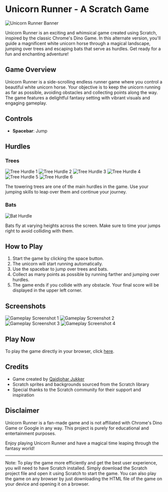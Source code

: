 # Unicorn Runner - A Scratch Game

![Unicorn Runner Banner](Images/banner.png)

Unicorn Runner is an exciting and whimsical game created using Scratch, inspired by the classic Chrome's Dino Game. In this alternate version, you'll guide a magnificent white unicorn horse through a magical landscape, jumping over trees and escaping bats that serve as hurdles. Get ready for a fun and enchanting adventure!

## Game Overview

Unicorn Runner is a side-scrolling endless runner game where you control a beautiful white unicorn horse. Your objective is to keep the unicorn running as far as possible, avoiding obstacles and collecting points along the way. The game features a delightful fantasy setting with vibrant visuals and engaging gameplay.

## Controls

- **Spacebar**: Jump

## Hurdles

### Trees
![Tree Hurdle 1](Images/Trees-a.svg)
![Tree Hurdle 2](Images/Trees-a2.svg)
![Tree Hurdle 3](Images/Trees-a3.svg)
![Tree Hurdle 4](Images/Trees-a4.svg)
![Tree Hurdle 5](Images/Trees-a5.svg)
![Tree Hurdle 6](Images/Trees-a6.svg)

The towering trees are one of the main hurdles in the game. Use your jumping skills to leap over them and continue your journey.

### Bats
![Bat Hurdle](Images/Bat-c.svg)

Bats fly at varying heights across the screen. Make sure to time your jumps right to avoid colliding with them.

## How to Play

1. Start the game by clicking the space button.
2. The unicorn will start running automatically.
3. Use the spacebar to jump over trees and bats.
4. Collect as many points as possible by running farther and jumping over hurdles.
5. The game ends if you collide with any obstacle. Your final score will be displayed in the upper left corner.

## Screenshots

![Gameplay Screenshot 1](Images/screenshot1.png)
![Gameplay Screenshot 2](Images/screenshot2.png)
![Gameplay Screenshot 3](Images/screenshot3.png)
![Gameplay Screenshot 4](Images/screenshot4.png)


## Play Now

To play the game directly in your browser, click [here](Hurdle-race-simulation-game.html).

## Credits

- Game created by [Qaidjohar Jukker](https://github.com/qaidjoharj53)
- Scratch sprites and backgrounds sourced from the Scratch library
- Special thanks to the Scratch community for their support and inspiration

## Disclaimer

Unicorn Runner is a fan-made game and is not affiliated with Chrome's Dino Game or Google in any way. This project is purely for educational and entertainment purposes.

Enjoy playing Unicorn Runner and have a magical time leaping through the fantasy world!

---

Note: To play the game more efficiently and get the best user experience, you will need to have Scratch installed. Simply download the Scratch project file and open it using Scratch to start the game.
      You can also play the game on any browser by just downloading the HTML file of the game on your device and opening it on a browser.

